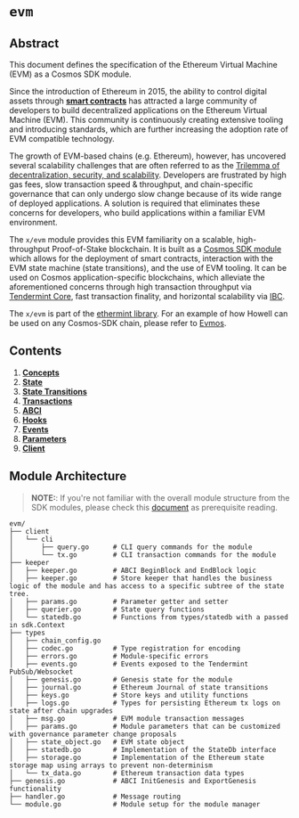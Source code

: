 <!--
order: 0
title: EVM Overview
parent:
  title: "evm"
-->

# `evm`

## Abstract

This document defines the specification of the Ethereum Virtual Machine (EVM) as a Cosmos SDK module.

Since the introduction of Ethereum in 2015, the ability to control digital assets through [**smart contracts**](https://www.fon.hum.uva.nl/rob/Courses/InformationInSpeech/CDROM/Literature/LOTwinterschool2006/szabo.best.vwh.net/idea.html) has attracted a large community of developers to build decentralized applications on the Ethereum Virtual Machine (EVM). This community is continuously creating extensive tooling and introducing standards, which are further increasing the adoption rate of EVM compatible technology.

The growth of EVM-based chains (e.g. Ethereum), however, has uncovered several scalability challenges that are often referred to as the [Trilemma of decentralization, security, and scalability](https://vitalik.ca/general/2021/04/07/sharding.html). Developers are frustrated by high gas fees, slow transaction speed & throughput, and chain-specific governance that can only undergo slow change because of its wide range of deployed applications. A solution is required that eliminates these concerns for developers, who build applications within a familiar EVM environment.

The `x/evm` module provides this EVM familiarity on a scalable, high-throughput Proof-of-Stake blockchain. It is built as a [Cosmos SDK module](https://docs.cosmos.network/master/building-modules/intro.html) which allows for the deployment of smart contracts, interaction with the EVM state machine (state transitions), and the use of EVM tooling. It can be used on Cosmos application-specific blockchains, which alleviate the aforementioned concerns through high transaction throughput via [Tendermint Core](https://github.com/tendermint/tendermint), fast transaction finality, and horizontal scalability via [IBC](https://ibcprotocol.org/).

The `x/evm` is part of the [ethermint library](https://pkg.go.dev/github.com/tharsis/ethermint). For an example of how Howell can be used on any Cosmos-SDK chain, please refer to [Evmos](https://www.github.com/tharsis/evmos).

## Contents

1. **[Concepts](01_concepts.md)**
2. **[State](02_state.md)**
3. **[State Transitions](03_state_transitions.md)**
4. **[Transactions](04_transactions.md)**
5. **[ABCI](05_abci.md)**
6. **[Hooks](05_hooks.md)**
7. **[Events](06_events.md)**
8. **[Parameters](07_params.md)**
9. **[Client](07_client.md)**

## Module Architecture

> **NOTE:**: If you're not familiar with the overall module structure from
the SDK modules, please check this [document](https://docs.cosmos.network/master/building-modules/structure.html) as
prerequisite reading.

```shell
evm/
├── client
│   └── cli
│       ├── query.go      # CLI query commands for the module
│       └── tx.go         # CLI transaction commands for the module
├── keeper
│   ├── keeper.go         # ABCI BeginBlock and EndBlock logic
│   ├── keeper.go         # Store keeper that handles the business logic of the module and has access to a specific subtree of the state tree.
│   ├── params.go         # Parameter getter and setter
│   ├── querier.go        # State query functions
│   └── statedb.go        # Functions from types/statedb with a passed in sdk.Context
├── types
│   ├── chain_config.go
│   ├── codec.go          # Type registration for encoding
│   ├── errors.go         # Module-specific errors
│   ├── events.go         # Events exposed to the Tendermint PubSub/Websocket
│   ├── genesis.go        # Genesis state for the module
│   ├── journal.go        # Ethereum Journal of state transitions
│   ├── keys.go           # Store keys and utility functions
│   ├── logs.go           # Types for persisting Ethereum tx logs on state after chain upgrades
│   ├── msg.go            # EVM module transaction messages
│   ├── params.go         # Module parameters that can be customized with governance parameter change proposals
│   ├── state_object.go   # EVM state object
│   ├── statedb.go        # Implementation of the StateDb interface
│   ├── storage.go        # Implementation of the Ethereum state storage map using arrays to prevent non-determinism
│   └── tx_data.go        # Ethereum transaction data types
├── genesis.go            # ABCI InitGenesis and ExportGenesis functionality
├── handler.go            # Message routing
└── module.go             # Module setup for the module manager
```

